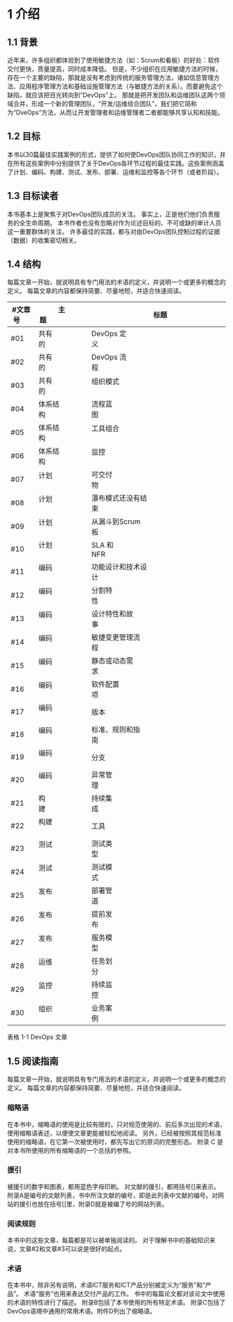 # 1 介绍
## 1.1 背景
近年来，许多组织都体验到了使用敏捷方法（如：Scrum和看板）的好处：软件交付更快，质量提高，同时成本降低。 但是，不少组织在应用敏捷方法的时候，存在一个主要的缺陷，那就是没有考虑到传统的服务管理方法，诸如信息管理方法、应用程序管理方法和基础设施管理方法（与敏捷方法的关系）。而要避免这个缺陷，就应该把目光转向到“DevOps”上。 那就是把开发团队和运维团队这两个领域合并，形成一个新的管理团队，“开发/运维综合团队”，我们把它简称为“DveOps”方法，从而让开发管理者和运维管理者二者都能够共享认知和技能。

## 1.2 目标
本书以30篇最佳实践案例的形式，提供了如何使DevOps团队协同工作的知识，并在所有这些案例中分别提供了关于DevOps各环节过程的最佳实践。这些案例涵盖了计划、编码、构建、测试、发布、部署、运维和监控等各个环节（或者阶段）。

## 1.3 目标读者
本书基本上是聚焦于对DevOps团队成员的关注。 事实上，正是他们他们负责服务的全生命周期。 本书作者也没有忽略对作为论述目标的、不可或缺的审计人员这一重要群体的关注。 许多最佳的实践，都与对由DevOps团队控制过程的证据（数据）的收集密切相关。

## 1.4 结构
每篇文章一开始，就说明具有专门用法的术语的定义，并说明一个或更多的概念的定义。 每篇文章的内容都保持简要、尽量地短，并适合快速阅读。

| #文章号     | 主题                    | 标题                                                                         |
| ----------- | ---------------------- | ---------------------------------------------------------------------------- |
| #01     | 共有的                    | DevOps 定义                                                                    |
| #02     | 共有的                    | DevOps 流程                                                                    |
| #03     | 共有的                    | 组织模式                                                                       | 
| #04     | 体系结构                  | 流程蓝图                                                                       |
| #05     | 体系结构                  | 工具组合                                                                       |
| #06     | 体系结构                  | 监控                                                                           |
| #07     | 计划                      | 可交付物                                                                   |
| #08     | 计划                      | 瀑布模式还没有结束                                                                  |
| #09     | 计划                      | 从漏斗到Scrum板                                                                   |
| #10     | 计划                      | SLA 和 NFR                                                                |
| #11     | 编码                      | 功能设计和技术设计                                                                   |
| #12     | 编码                      | 分割特性                                                                   |
| #13     | 编码                      | 设计特性和故事                                                                   |
| #14     | 编码                      | 敏捷变更管理流程                                                                 |
| #15     | 编码                      | 静态或动态需求                                                                   |
| #16     | 编码                      | 软件配置项                                                                   |
| #17     | 编码                      | 版本                                                                   |
| #18     | 编码                      | 标准、规则和指南                                                                   |
| #19     | 编码                      | 分支                                                                   |
| #20     | 编码                      | 异常管理                                                                   |
| #21     | 构建                      | 持续集成                                                                   |
| #22     | 构建                      | 工具                                                                   |
| #23     | 测试                      | 测试类型                                                                   |
| #24     | 测试                      | 测试模式                                                                   |
| #25     | 发布                      | 部署管道                                                                   |
| #26     | 发布                      | 提前发布                                                                   |
| #27     | 发布                      | 服务模型                                                                   |
| #28     | 运维                      | 任务划分                                                                   |
| #29     | 监控                      | 持续监控                                                                   |
| #30     | 组织                      | 业务案例                                                                   |

表格 1-1 DevOps 文章

## 1.5 阅读指南
每篇文章一开始，就说明具有专门用法的术语的定义，并说明一个或更多的概念的定义。 每篇文章的内容都保持简要、尽量地短，并适合快速阅读。

### 缩略语
在本书中，缩略语的使用是比较有限的，只对规范使用的、前后多次出现的术语，使用缩略语表述，以便使文章更能被轻松地阅读。 另外，已经被按照其规范标准使用的缩略语，在它第一次被使用时，都先写出它的原词的完整形态。 附录 C 是对本书所使用的所有缩略语的一个总括的参照。

### 援引
被援引的数字和图表，都用蓝色字母印刷。 对文献的援引，都用括号[]来表示。附录A是编号的文献列表，书中所注文献的编号，即是此列表中文献的编号。对网站的援引也放在括号[]里，附录D就是被编了号的网站列表。

### 阅读规则
本书中的这些文章，每篇都是可以被单独阅读的。 对于理解书中的基础知识来说，文章#2和文章#3可以说是很好的起点。

### 术语
在本书中，除非另有说明，术语ICT服务和ICT产品分别被定义为“服务”和“产品”。 术语“服务”也用来表达交付产品的工作。 书中的每篇论文都对该论文中使用的术语的特性进行了描述。 附录B包括了本书使用的所有特定术语。 附录C包括了DevOps语境中通用的常用术语。附件D列出了缩略语。
